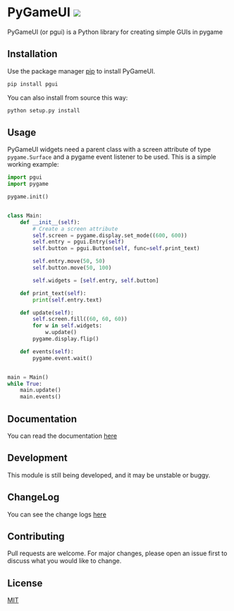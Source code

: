# PyGameUI ![](https://travis-ci.com/Kolterdyx/PyGameUI.svg?branch=master)

PyGameUI (or pgui) is a Python library for creating simple GUIs in pygame

## Installation

Use the package manager [pip](https://pip.pypa.io/en/stable/) to install PyGameUI.

```bash
pip install pgui
```

You can also install from source this way:
```bash
python setup.py install
```

## Usage

PyGameUI widgets need a parent class with a screen attribute of type `pygame.Surface` and a pygame event listener to be used. This is a simple working example:

```python
import pgui
import pygame

pygame.init()


class Main:
    def __init__(self):
        # Create a screen attribute
        self.screen = pygame.display.set_mode((600, 600))
        self.entry = pgui.Entry(self)
        self.button = pgui.Button(self, func=self.print_text)

        self.entry.move(50, 50)
        self.button.move(50, 100)

        self.widgets = [self.entry, self.button]

    def print_text(self):
        print(self.entry.text)

    def update(self):
        self.screen.fill((60, 60, 60))
        for w in self.widgets:
            w.update()
        pygame.display.flip()

    def events(self):
        pygame.event.wait()


main = Main()
while True:
    main.update()
    main.events()
```

## Documentation
You can read the documentation [here](https://github.com/Kolterdyx/PyGameUI/wiki)

## Development
This module is still being developed, and it may be unstable or buggy.

## ChangeLog

You can see the change logs [here](https://github.com/Kolterdyx/PyGameUI/blob/master/CHANGELOG.md)

## Contributing
Pull requests are welcome. For major changes, please open an issue first to discuss what you would like to change.

## License
[MIT](https://choosealicense.com/licenses/mit/)

